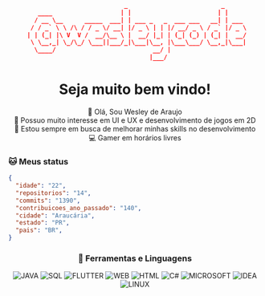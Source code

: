 <div align = "center">

```json
                            _                          _      
    ____                   | |                        | |     
   / __ \__      _____  ___| | ___ _   _  ___ ___   __| | ___ 
  / / _` \ \ /\ / / _ \/ __| |/ _ \ | | |/ __/ _ \ / _` |/ _ \
 | | (_| |\ V  V /  __/\__ \ |  __/ |_| | (_| (_) | (_| |  __/
  \ \__,_| \_/\_/ \___||___/_|\___|\__, |\___\___/ \__,_|\___|
   \____/                           __/ |                     
                                   |___/                      
```

<h1> Seja muito bem vindo!</h1>

👋 Olá, Sou Wesley de Araujo <br>
👀 Possuo muito interesse em UI e UX e desenvolvimento de jogos em 2D <br>
🌱 Estou sempre em busca de melhorar minhas skills no desenvolvimento <br>
💻 Gamer em horários livres <br>

</div>

<h3> 🐱 Meus status </h3>

```json
{
  "idade": "22",
  "repositorios": "14",
  "commits": "1390",
  "contribuicoes_ano_passado": "140",
  "cidade": "Araucária",
  "estado": "PR",
  "pais": "BR",
}
```

<div align = "center">
    <h3>📄 Ferramentas e Linguagens </h3>
    <p>
    <a target="_blank"><img alt="JAVA" src="https://img.shields.io/badge/Java-15.0.2-blue"/></a>
    <a target="_blank"><img alt="SQL" src="https://img.shields.io/badge/SQL-Postgres-blue"/></a> 
    <a target="_blank"><img alt="FLUTTER" src="https://img.shields.io/badge/Flutter-Mobile-blue"/></a>
    <a target="_blank"><img alt="WEB" src="https://img.shields.io/badge/JavaScript-Web-blue"/></a>
    <a target="_blank"><img alt="HTML" src="https://img.shields.io/badge/HTML-5-blue"/></a>
    <a target="_blank"><img alt="C#" src="https://img.shields.io/badge/C%23-.NET-blue"/></a>
    <a target="_blank"><img alt="MICROSOFT" src="https://img.shields.io/badge/Microsoft-Visual%20Studio-blue"/></a>
    <a target="_blank"><img alt="IDEA" src="https://img.shields.io/badge/Intellij-IDEA-blue"/></a>
    <a target="_blank"><img alt="LINUX" src="https://img.shields.io/badge/Linux-Ubuntu-blue"/></a>
    </p>
</div>
